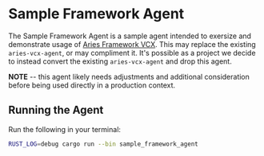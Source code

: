 # Sample Framework Agent

The Sample Framework Agent is a sample agent intended to exersize and demonstrate usage of [Aries Framework VCX](../../../aries_framework_vcx/README.md). This may replace the existing `aries-vcx-agent`, or may compliment it. It's possible as a project we decide to instead convert the existing `aries-vcx-agent` and drop this agent.

**NOTE** -- this agent likely needs adjustments and additional consideration before being used directly in a production context.

## Running the Agent

Run the following in your terminal:

```bash
RUST_LOG=debug cargo run --bin sample_framework_agent
```
